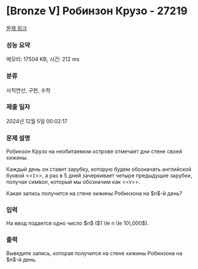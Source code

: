 # [Bronze V] Робинзон Крузо - 27219 

[문제 링크](https://www.acmicpc.net/problem/27219) 

### 성능 요약

메모리: 17504 KB, 시간: 212 ms

### 분류

사칙연산, 구현, 수학

### 제출 일자

2024년 12월 5일 00:02:17

### 문제 설명

<p>Робинзон Крузо на необитаемом острове отмечает дни стене своей хижины. </p>

<p>Каждый день он ставит зарубку, которую будем обозначать английской буквой <<<code>I</code>>>, а раз в 5 дней зачеркивает четыре предыдущие зарубки, получая символ, который мы обозначим как <<<code>V</code>>>.</p>

<p>Какая запись получится на стене хижины Робинзона на $n$-й день?</p>

### 입력 

 <p>На ввод подается одно число $n$ ($1 \le n \le 10\,000$).</p>

### 출력 

 <p>Выведите запись, которая получится на стене хижины Робинзона на $n$-й день.</p>

